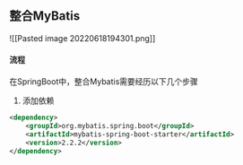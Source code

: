 ## 整合MyBatis
![[Pasted image 20220618194301.png]]

#### 流程
在SpringBoot中，整合Mybatis需要经历以下几个步骤
1. 添加依赖
```xml
<dependency>  
    <groupId>org.mybatis.spring.boot</groupId>  
    <artifactId>mybatis-spring-boot-starter</artifactId>  
    <version>2.2.2</version>  
</dependency>

```